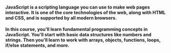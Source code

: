 #### JavaScript is a scripting language you can use to make web pages interactive. It is one of the core technologies of the web, along with HTML and CSS, and is supported by all modern browsers.

#### In this course, you'll learn fundamental programming concepts in JavaScript. You'll start with basic data structures like numbers and strings. Then you'll learn to work with arrays, objects, functions, loops, if/else statements, and more.